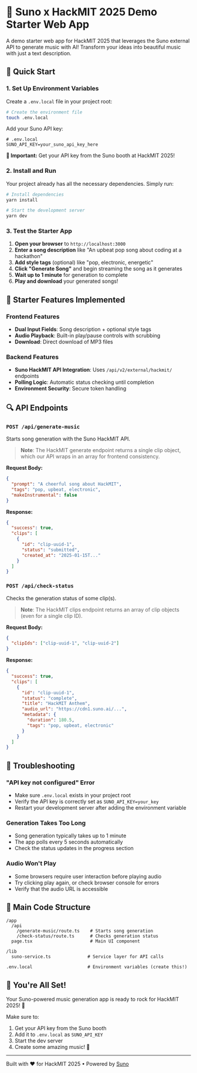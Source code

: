 # 🎵 Suno x HackMIT 2025 Demo Starter Web App

A demo starter web app for HackMIT 2025 that leverages the Suno external API to generate music with AI! Transform your ideas into beautiful music with just a text description.

## 🚀 Quick Start

### 1. Set Up Environment Variables

Create a `.env.local` file in your project root:

```bash
# Create the environment file
touch .env.local
```

Add your Suno API key:

```env
# .env.local
SUNO_API_KEY=your_suno_api_key_here
```

**🚨 Important:** Get your API key from the Suno booth at HackMIT 2025!

### 2. Install and Run

Your project already has all the necessary dependencies. Simply run:

```bash
# Install dependencies
yarn install

# Start the development server
yarn dev
```

### 3. Test the Starter App

1. **Open your browser** to `http://localhost:3000`
2. **Enter a song description** like "An upbeat pop song about coding at a hackathon"
3. **Add style tags** (optional) like "pop, electronic, energetic"
4. **Click "Generate Song"** and begin streaming the song as it generates
5. **Wait up to 1 minute** for generation to complete
6. **Play and download** your generated songs!

## 🎯 Starter Features Implemented

### Frontend Features

- **Dual Input Fields**: Song description + optional style tags
- **Audio Playback**: Built-in play/pause controls with scrubbing
- **Download**: Direct download of MP3 files

### Backend Features

- **Suno HackMIT API Integration**: Uses `/api/v2/external/hackmit/` endpoints
- **Polling Logic**: Automatic status checking until completion
- **Environment Security**: Secure token handling

## 🔍 API Endpoints

### `POST /api/generate-music`

Starts song generation with the Suno HackMIT API.

> **Note**: The HackMIT generate endpoint returns a single clip object, which our API wraps in an array for frontend consistency.

**Request Body:**

```json
{
  "prompt": "A cheerful song about HackMIT",
  "tags": "pop, upbeat, electronic",
  "makeInstrumental": false
}
```

**Response:**

```json
{
  "success": true,
  "clips": [
    {
      "id": "clip-uuid-1",
      "status": "submitted",
      "created_at": "2025-01-15T..."
    }
  ]
}
```

### `POST /api/check-status`

Checks the generation status of some clip(s).

> **Note**: The HackMIT clips endpoint returns an array of clip objects (even for a single clip ID).

**Request Body:**

```json
{
  "clipIds": ["clip-uuid-1", "clip-uuid-2"]
}
```

**Response:**

```json
{
  "success": true,
  "clips": [
    {
      "id": "clip-uuid-1",
      "status": "complete",
      "title": "HackMIT Anthem",
      "audio_url": "https://cdn1.suno.ai/...",
      "metadata": {
        "duration": 180.5,
        "tags": "pop, upbeat, electronic"
      }
    }
  ]
}
```

## 🐛 Troubleshooting

### "API key not configured" Error

- Make sure `.env.local` exists in your project root
- Verify the API key is correctly set as `SUNO_API_KEY=your_key`
- Restart your development server after adding the environment variable

### Generation Takes Too Long

- Song generation typically takes up to 1 minute
- The app polls every 5 seconds automatically
- Check the status updates in the progress section

### Audio Won't Play

- Some browsers require user interaction before playing audio
- Try clicking play again, or check browser console for errors
- Verify that the audio URL is accessible

## 📝 Main Code Structure

```
/app
  /api
    /generate-music/route.ts    # Starts song generation
    /check-status/route.ts      # Checks generation status
  page.tsx                      # Main UI component

/lib
  suno-service.ts              # Service layer for API calls

.env.local                     # Environment variables (create this!)
```

## 🎉 You're All Set!

Your Suno-powered music generation app is ready to rock for HackMIT 2025! 🎸

Make sure to:

1. Get your API key from the Suno booth
2. Add it to `.env.local` as `SUNO_API_KEY`
3. Start the dev server
4. Create some amazing music! 🎵

---

Built with ❤️ for HackMIT 2025 • Powered by [Suno](https://suno.com)
